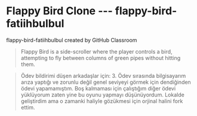# Flappy Bird Clone --- flappy-bird-fatiihbulbul
flappy-bird-fatiihbulbul created by GitHub Classroom

> Flappy Bird is a side-scroller where the player controls a bird, attempting to fly between columns of green pipes without hitting them.

> Ödev bildirimi düşen arkadaşlar için: 3. Ödev sırasında bilgisayarım arıza yaptığı ve zorunlu değil genel seviyeyi görmek için dendiğinden ödevi yapamamıştım. Boş kalmaması için çalıştığım diğer ödevi yüklüyorum zaten yine bu oyunu yapmayı düşünüyordum. Lokalde geliştirdim ama o zamanki haliyle gözükmesi için orjinal halini fork ettim.
